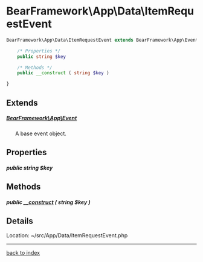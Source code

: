 # BearFramework\App\Data\ItemRequestEvent

```php
BearFramework\App\Data\ItemRequestEvent extends BearFramework\App\Event {

	/* Properties */
	public string $key

	/* Methods */
	public __construct ( string $key )

}
```

## Extends

##### [BearFramework\App\Event](bearframework.app.event.class.md)

&nbsp;&nbsp;&nbsp;&nbsp;&nbsp;&nbsp;A base event object.

## Properties

##### public string $key

## Methods

##### public [__construct](bearframework.app.data.itemrequestevent.__construct.method.md) ( string $key )

## Details

Location: ~/src/App/Data/ItemRequestEvent.php

---

[back to index](index.md)

